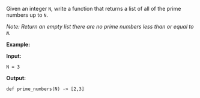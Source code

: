 ﻿
Given an integer  `N`, write a function that returns a list of all of the prime numbers up to  `N`.

_Note: Return an empty list there are no prime numbers less than or equal to  `N`._

**Example:**

**Input:**

```
N = 3

```

**Output:**

```
def prime_numbers(N) -> [2,3]
```
